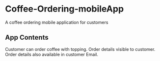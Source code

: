 # Coffee-Ordering-mobileApp
A coffee ordering mobile application for customers

## App Contents
  
  Customer can order coffee with topping.
  Order details visible to customer.
  Order details also available in customer Email.
  
